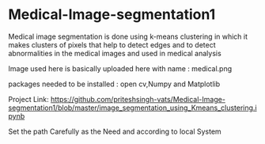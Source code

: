 # Medical-Image-segmentation1
Medical image segmentation is done using  k-means clustering in which it makes clusters of pixels that help to detect edges and to detect abnormalities in the medical images and used in medical analysis 

Image used here is basically  uploaded here with name : medical.png

packages needed to be installed : open cv,Numpy and Matplotlib

Project Link: https://github.com/priteshsingh-vats/Medical-Image-segmentation1/blob/master/image_segmentation_using_Kmeans_clustering.ipynb

Set the path Carefully as  the Need and according to local System  
